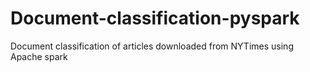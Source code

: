 # Document-classification-pyspark
Document classification of articles downloaded from NYTimes using Apache spark
